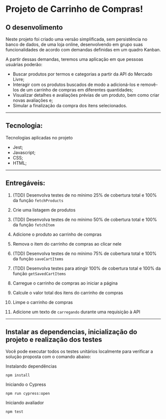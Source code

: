 # **Projeto de Carrinho de Compras!**


## O desenvolimento

Neste projeto foi criado  uma versão simplificada, sem persistência no banco de dados, de uma loja online, desenvolvendo em grupo suas funcionalidades de acordo com demandas definidas em um quadro Kanban.

A partir dessas demandas, teremos uma aplicação em que pessoas usuárias poderão:

- Buscar produtos por termos e categorias a partir da API do Mercado Livre;
- Interagir com os produtos buscados de modo a adicioná-los e removê-los de um carrinho de compras em diferentes quantidades;
- Visualizar detalhes e avaliações prévias de um produto, bem como criar novas avaliações e;
- Simular a finalização da compra dos itens selecionados.

---

## Tecnologia:

Tecnologias aplicadas no projeto

- Jest;
- Javascript;
- CSS;
- HTML;
---
## Entregáveis:

1. (TDD) Desenvolva testes de no mínimo 25% de cobertura total e 100% da função `fetchProducts`

2. Crie uma listagem de produtos

3. (TDD) Desenvolva testes de no mínimo 50% de cobertura total e 100% da função `fetchItem`

4. Adicione o produto ao carrinho de compras

5. Remova o item do carrinho de compras ao clicar nele

6. (TDD) Desenvolva testes de no mínimo 75% de cobertura total e 100% da função `saveCartItems`

7. (TDD) Desenvolva testes para atingir 100% de cobertura total e 100% da função `getSavedCartItems`

8. Carregue o carrinho de compras ao iniciar a página

9. Calcule o valor total dos itens do carrinho de compras

10. Limpe o carrinho de compras

11. Adicione um texto de `carregando` durante uma requisição à API

---

## Instalar as dependencias, inicialização do projeto e realização dos testes

Você pode executar todos os testes unitários localmente para verificar a solução proposta com o comando abaixo:

Instalando dependências
```
npm install
```

Iniciando o Cypress
```
npm run cypress:open
```

Iniciando avaliador
```
npm test
```